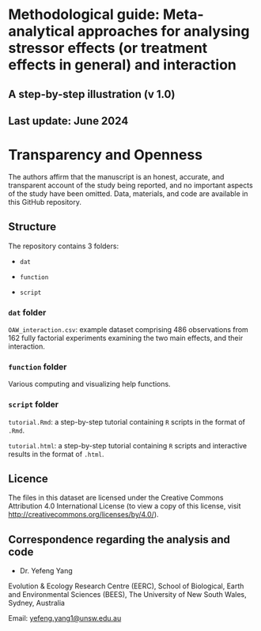 # Methodological guide: Meta-analytical approaches for analysing stressor effects (or treatment effects in general) and interaction

## A step-by-step illustration (v 1.0)

## Last update: June 2024


# Transparency and Openness
The authors affirm that the manuscript is an honest, accurate, and transparent account of the study being reported, and no important aspects of the study have been omitted. Data, materials, and code are available in this GitHub repository.

## Structure

The repository contains 3 folders:

- `dat`

- `function`

- `script`

### `dat` folder

`OAW_interaction.csv`: example dataset comprising 486 observations from 162 fully factorial experiments examining the two main effects, and their interaction.

### `function` folder

Various computing and visualizing help functions.

### `script` folder

`tutorial.Rmd`: a step-by-step tutorial containing `R` scripts in the format of `.Rmd`.

`tutorial.html`: a step-by-step tutorial containing `R` scripts and interactive results in the format of `.html`.


## Licence

The files in this dataset are licensed under the Creative Commons Attribution 4.0 International License (to view a copy of this license, visit http://creativecommons.org/licenses/by/4.0/).


## Correspondence regarding the analysis and code

- Dr. Yefeng Yang

Evolution & Ecology Research Centre (EERC), 
School of Biological, Earth and Environmental Sciences (BEES), 
The University of New South Wales, Sydney, Australia

Email: yefeng.yang1@unsw.edu.au

